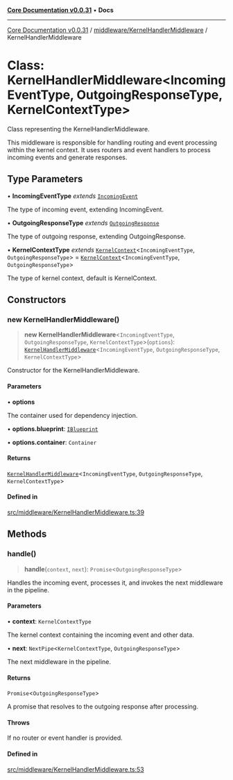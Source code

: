 [**Core Documentation v0.0.31**](../../../README.md) • **Docs**

***

[Core Documentation v0.0.31](../../../modules.md) / [middleware/KernelHandlerMiddleware](../README.md) / KernelHandlerMiddleware

# Class: KernelHandlerMiddleware\<IncomingEventType, OutgoingResponseType, KernelContextType\>

Class representing the KernelHandlerMiddleware.

This middleware is responsible for handling routing and event processing within the kernel context.
It uses routers and event handlers to process incoming events and generate responses.

## Type Parameters

• **IncomingEventType** *extends* [`IncomingEvent`](../../../events/IncomingEvent/classes/IncomingEvent.md)

The type of incoming event, extending IncomingEvent.

• **OutgoingResponseType** *extends* [`OutgoingResponse`](../../../events/OutgoingResponse/classes/OutgoingResponse.md)

The type of outgoing response, extending OutgoingResponse.

• **KernelContextType** *extends* [`KernelContext`](../../../definitions/interfaces/KernelContext.md)\<`IncomingEventType`, `OutgoingResponseType`\> = [`KernelContext`](../../../definitions/interfaces/KernelContext.md)\<`IncomingEventType`, `OutgoingResponseType`\>

The type of kernel context, default is KernelContext.

## Constructors

### new KernelHandlerMiddleware()

> **new KernelHandlerMiddleware**\<`IncomingEventType`, `OutgoingResponseType`, `KernelContextType`\>(`options`): [`KernelHandlerMiddleware`](KernelHandlerMiddleware.md)\<`IncomingEventType`, `OutgoingResponseType`, `KernelContextType`\>

Constructor for the KernelHandlerMiddleware.

#### Parameters

• **options**

The container used for dependency injection.

• **options.blueprint**: [`IBlueprint`](../../../definitions/type-aliases/IBlueprint.md)

• **options.container**: `Container`

#### Returns

[`KernelHandlerMiddleware`](KernelHandlerMiddleware.md)\<`IncomingEventType`, `OutgoingResponseType`, `KernelContextType`\>

#### Defined in

[src/middleware/KernelHandlerMiddleware.ts:39](https://github.com/stonemjs/core/blob/063868c8035bce8a9a9b73263c757aec9b0c12c8/src/middleware/KernelHandlerMiddleware.ts#L39)

## Methods

### handle()

> **handle**(`context`, `next`): `Promise`\<`OutgoingResponseType`\>

Handles the incoming event, processes it, and invokes the next middleware in the pipeline.

#### Parameters

• **context**: `KernelContextType`

The kernel context containing the incoming event and other data.

• **next**: `NextPipe`\<`KernelContextType`, `OutgoingResponseType`\>

The next middleware in the pipeline.

#### Returns

`Promise`\<`OutgoingResponseType`\>

A promise that resolves to the outgoing response after processing.

#### Throws

If no router or event handler is provided.

#### Defined in

[src/middleware/KernelHandlerMiddleware.ts:53](https://github.com/stonemjs/core/blob/063868c8035bce8a9a9b73263c757aec9b0c12c8/src/middleware/KernelHandlerMiddleware.ts#L53)
